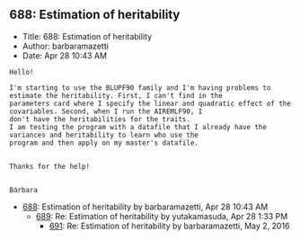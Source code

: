 ## 688: Estimation of heritability

- Title: 688: Estimation of heritability
- Author: barbaramazetti
- Date: Apr 28 10:43 AM

```
Hello!

I'm starting to use the BLUPF90 family and I'm having problems to estimate the heritability. First, I can't find in the
parameters card where I specify the linear and quadratic effect of the covariables. Second, when I run the AIREMLF90, I
don't have the heritabilities for the traits. 
I am testing the program with a datafile that I already have the variances and heritability to learn who use the
program and then apply on my master's datafile.


Thanks for the help!


Bárbara
```

- [688](0688.md): Estimation of heritability by barbaramazetti, Apr 28 10:43 AM
    - [689](0689.md): Re: Estimation of heritability by yutakamasuda, Apr 28 1:33 PM
        - [691](0691.md): Re: Estimation of heritability by barbaramazetti, May 2, 2016

